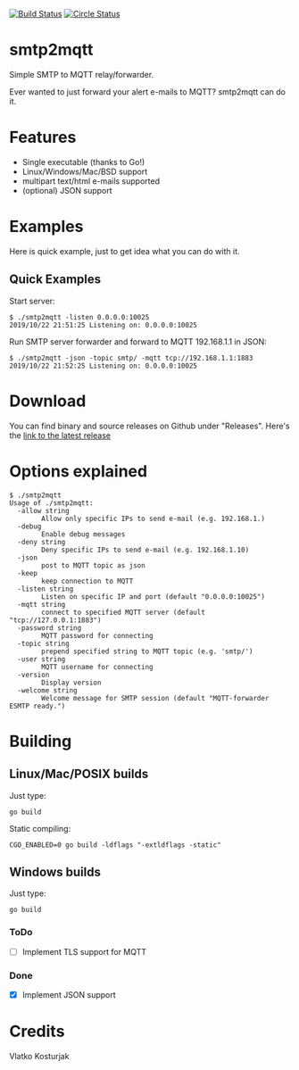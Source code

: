 [![Build Status](https://travis-ci.org/kost/smtp2mqtt.png)](https://travis-ci.org/kost/smtp2mqtt)
[![Circle Status](https://circleci.com/gh/kost/smtp2mqtt.svg?style=shield&circle-token=:circle-token)](https://circleci.com/gh/kost/smtp2mqtt)

# smtp2mqtt

Simple SMTP to MQTT relay/forwarder.

Ever wanted to just forward your alert e-mails to MQTT? smtp2mqtt can do it.

# Features

-   Single executable (thanks to Go!)
-   Linux/Windows/Mac/BSD support
-   multipart text/html e-mails supported
-   (optional) JSON support

# Examples

Here is quick example, just to get idea what you can do with it.

## Quick Examples

Start server:

    $ ./smtp2mqtt -listen 0.0.0.0:10025
    2019/10/22 21:51:25 Listening on: 0.0.0.0:10025

Run SMTP server forwarder and forward to MQTT 192.168.1.1 in JSON:

    $ ./smtp2mqtt -json -topic smtp/ -mqtt tcp://192.168.1.1:1883
    2019/10/22 21:52:25 Listening on: 0.0.0.0:10025

# Download

You can find binary and source releases on Github under "Releases". Here's the [link to the latest release](https://github.com/kost/smtp2mqtt/releases/latest)

# Options explained

```
$ ./smtp2mqtt
Usage of ./smtp2mqtt:
  -allow string
    	Allow only specific IPs to send e-mail (e.g. 192.168.1.)
  -debug
    	Enable debug messages
  -deny string
    	Deny specific IPs to send e-mail (e.g. 192.168.1.10)
  -json
    	post to MQTT topic as json
  -keep
    	keep connection to MQTT
  -listen string
    	Listen on specific IP and port (default "0.0.0.0:10025")
  -mqtt string
    	connect to specified MQTT server (default "tcp://127.0.0.1:1883")
  -password string
    	MQTT password for connecting
  -topic string
    	prepend specified string to MQTT topic (e.g. 'smtp/')
  -user string
    	MQTT username for connecting
  -version
    	Display version
  -welcome string
    	Welcome message for SMTP session (default "MQTT-forwarder ESMTP ready.")
```

# Building

## Linux/Mac/POSIX builds

Just type:

    go build

Static compiling:

    CGO_ENABLED=0 go build -ldflags "-extldflags -static"

## Windows builds

Just type:

    go build

### ToDo

-   [ ] Implement TLS support for MQTT

### Done

-   [x] Implement JSON support

# Credits

Vlatko Kosturjak

